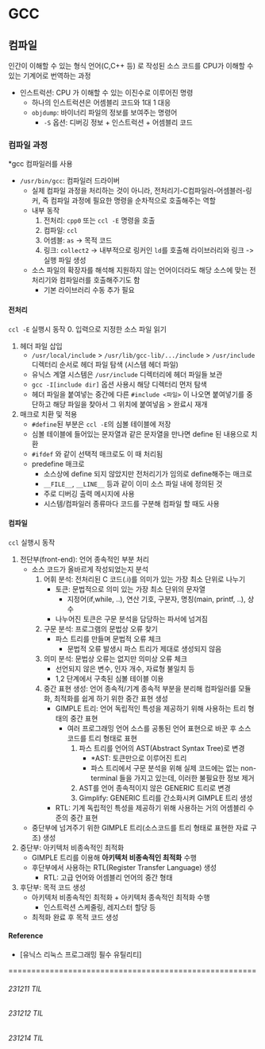 # GCC

## 컴파일
인간이 이해할 수 있는 형식 언어(C,C++ 등) 로 작성된 소스 코드를 CPU가 이해할 수 있는 기계어로 번역하는 과정
- 인스트럭션: CPU 가 이해할 수 있는 이진수로 이루어진 명령
    - 하나의 인스트럭션은 어셈블리 코드와 1대 1 대응
    - `objdump`: 바이너리 파일의 정보를 보여주는 명령어
        - `-S` 옵션: 디버깅 정보 + 인스트럭션 + 어셈블리 코드

### 컴파일 과정
*gcc 컴파일러를 사용
- `/usr/bin/gcc`: 컴파일러 드라이버
    - 실제 컴파일 과정을 처리하는 것이 아니라, 전처리기-C컴파일러-어셈블러-링커, 즉 컴파일 과정에 필요한 명령을 순차적으로 호출해주는 역할
    - 내부 동작
        1. 전처리: `cpp0` 또는 `ccl -E` 명령을 호출
        2. 컴파일: `ccl`
        3. 어셈블: `as` -> 목적 코드
        4. 링크: `collect2` -> 내부적으로 링커인 `ld`를 호출해 라이브러리와 링크 -> 실행 파일 생성
    - 소스 파일의 확장자를 해석해 지원하지 않는 언어이더라도 해당 소스에 맞는 전처리기와 컴파일러를 호출해주기도 함
        - 기본 라이브러리 수동 추가 필요

#### 전처리
`ccl -E` 실행시 동작
0. 입력으로 지정한 소스 파일 읽기
1. 헤더 파일 삽입
    - `/usr/local/include` > `/usr/lib/gcc-lib/.../include` > `/usr/include` 디렉터리 순서로 헤더 파일 탐색 (시스템 헤더 파일)
    - 유닉스 계열 시스템은 `/usr/include` 디렉터리에 헤더 파일들 보관
    - `gcc -I[include dir]` 옵션 사용시 해당 디렉터리 먼저 탐색
    - 헤더 파일을 붙여넣는 중간에 다른 `#include <파일>` 이 나오면 붙여넣기를 중단하고 해당 파일을 찾아서 그 위치에 붙여넣음 > 완료시 재개 
2. 매크로 치환 및 적용
    - `#define`된 부분은 `ccl -E`의 심볼 테이블에 저장
    - 심볼 테이블에 들어있는 문자열과 같은 문자열을 만나면 define 된 내용으로 치환
    - `#ifdef` 와 같이 선택적 매크로도 이 때 처리됨
    - predefine 매크로
        - 소스상에 define 되지 않았지만 전처리기가 임의로 define해주는 매크로
        - `__FILE__`, `__LINE__` 등과 같이 이미 소스 파일 내에 정의된 것
        - 주로 디버깅 출력 메시지에 사용
        - 시스템/컴파일러 종류마다 코드를 구분해 컴파일 할 때도 사용

#### 컴파일
`ccl` 실행시 동작
1. 전단부(front-end): 언어 종속적인 부분 처리
    - 소스 코드가 올바르게 작성되었는지 분석
        1. 어휘 분석: 전처리된 C 코드(.i)를 의미가 있는 가장 최소 단위로 나누기
            - 토큰: 문법적으로 의미 있는 가장 최소 단위의 문자열
                - 지정어(if,while, ..), 연산 기호, 구분자, 명칭(main, printf, ..), 상수
            - 나누어진 토큰은 구문 분석을 담당하는 파서에 넘겨짐
        2. 구문 분석: 프로그램의 문법상 오류 찾기
            - 파스 트리를 만들며 문법적 오류 체크
                - 문법적 오류 발생시 파스 트리가 제대로 생성되지 않음
        3. 의미 분석: 문법상 오류는 없지만 의미상 오류 체크
            - 선언되지 않은 변수, 인자 개수, 자료형 불일치 등
            - 1,2 단계에서 구축된 심볼 테이블 이용
        4. 중간 표현 생성: 언어 종속적/기계 종속적 부분을 분리해 컴파일러를 모듈화, 최적화를 쉽게 하기 위한 중간 표현 생성
            - GIMPLE 트리: 언어 독립적인 특성을 제공하기 위해 사용하는 트리 형태의 중간 표현
                - 여러 프로그래밍 언어 소스를 공통된 언어 표현으로 바꾼 후 소스 코드를 트리 형태로 표현
                    1. 파스 트리를 언어의 AST(Abstract Syntax Tree)로 변경
                        - *AST: 토큰만으로 이루어진 트리
                        - 파스 트리에서 구문 분석을 위해 실제 코드에는 없는 non-terminal 들을 가지고 있는데, 이러한 불필요한 정보 제거
                    2. AST를 언어 종속적이지 않은 GENERIC 트리로 변경
                    3. Gimplify: GENERIC 트리를 간소화시켜 GIMPLE 트리 생성
            - RTL: 기계 독립적인 특성을 제공하기 위해 사용하는 거의 어셈블리 수준의 중간 표현
    - 중단부에 넘겨주기 위한 GIMPLE 트리(소스코드를 트리 형태로 표현한 자료 구조) 생성
2. 중단부: 아키텍처 비종속적인 최적화
    - GIMPLE 트리를 이용해 **아키텍처 비종속적인 최적화** 수행
    - 후단부에서 사용하는 RTL(Register Transfer Language) 생성
        - RTL: 고급 언어와 어셈블리 언어의 중간 형태
3. 후단부: 목적 코드 생성
    - 아키텍처 비종속적인 최적화 + 아키텍처 종속적인 최적화 수행
        - 인스트럭션 스케줄링, 레지스터 할당 등
    - 최적화 완료 후 목적 코드 생성



#### Reference
- [유닉스 리눅스 프로그래밍 필수 유틸리티]

======================================================
###### 231211 TIL
###### 231212 TIL
###### 231214 TIL
